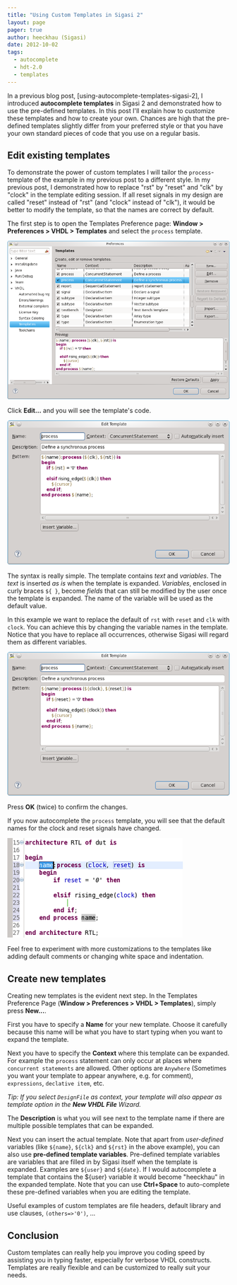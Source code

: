```yaml
---
title: "Using Custom Templates in Sigasi 2"
layout: page 
pager: true
author: heeckhau (Sigasi)
date: 2012-10-02
tags: 
  - autocomplete
  - hdt-2.0
  - templates
---
```

In a previous blog post, [using-autocomplete-templates-sigasi-2], I introduced **autocomplete templates** in Sigasi 2
and demonstrated how to use the pre-defined templates. In this post I'll
explain how to customize these templates and how to create your own.
Chances are high that the pre-defined templates slightly differ from
your preferred style or that you have your own standard pieces of code
that you use on a regular basis.

Edit existing templates
-----------------------

To demonstrate the power of custom templates I will tailor the
`process`-template of the example in my previous post to a
different style. In my previous post, I demonstrated how to
replace "rst" by "reset" and "clk" by "clock" in the template editing
session. If all reset signals in my design are called "reset" instead of
"rst" (and "clock" instead of "clk"), it would be better to modify the
template, so that the names are correct by default.

The first step is to open the Templates Preference page: **Window &gt; Preferences &gt; VHDL &gt; Templates** and select the `process` template.

![](images/customtemplate_0.png)

Click **Edit...** and you will see the template's code.

![](images/customtemplate_1.png)

The syntax is really simple. The template contains *text* and
*variables*. The *text* is inserted *as is* when the template is
expanded. *Variables*, enclosed in curly braces `${ }`,
become *fields* that can still be modified by the user once the template
is expanded. The name of the variable will be used as the default value.

In this example we want to replace the default of `rst` with `reset` and
`clk` with `clock`. You can achieve this by changing the variable names
in the template. Notice that you have to replace all occurrences,
otherwise Sigasi will regard them as different variables.


![](images/customtemplate_2.png)

Press **OK** (twice) to confirm the changes.

If you now autocomplete the `process` template, you will see that the
default names for the clock and reset signals have changed.

![](images/customtemplate_3.png)

Feel free to experiment with more customizations to the templates like
adding default comments or changing white space and indentation.

Create new templates
--------------------

Creating new templates is the evident next step. In the Templates
Preference Page (**Window &gt; Preferences &gt; VHDL &gt; Templates**), simply press **New...**.

First you have to specify a **Name** for your new template. Choose it
carefully because this name will be what you have to start typing when
you want to expand the template.

Next you have to specify the **Context** where this template can be
expanded. For example the `process` statement can only occur at places
where `concurrent statements` are allowed. Other options are `Anywhere`
(Sometimes you want your template to appear anywhere, e.g. for comment),
`expressions`, `declative item`, etc.

*Tip: If you select `DesignFile` as context, your template will also
appear as template option in the **New VHDL File** Wizard.*

The **Description** is what you will see next to the template name if
there are multiple possible templates that can be expanded.

Next you can insert the actual template. Note that apart from
<em>user-defined</em> variables (like `${name}`,
`${clk}` and `${rst}` in the above example), you
can also use **pre-defined template variables**. Pre-defined template
variables are variables that are filled in by Sigasi itself when the
template is expanded. Examples are `${user}` and
`${date}`. If I would autocomplete a template that contains
the ${user} variable it would become "heeckhau" in the expanded
template. Note that you can use **Ctrl+Space** to auto-complete these
pre-defined variables when you are editing the template.

Useful examples of custom templates are file headers, default library
and use clauses, `(others=>'0')`, ...

Conclusion
----------

Custom templates can really help you improve you coding speed by
assisting you in typing faster, especially for verbose VHDL constructs.
Templates are really flexible and can be customized to really suit your
needs.